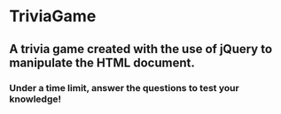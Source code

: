 # TriviaGame

## A trivia game created with the use of jQuery to manipulate the HTML document.

### Under a time limit, answer the questions to test your knowledge!
